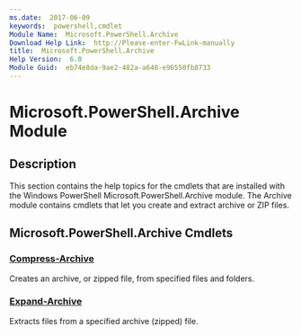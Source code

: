 ```yaml
---
ms.date:  2017-06-09
keywords:  powershell,cmdlet
Module Name:  Microsoft.PowerShell.Archive
Download Help Link:  http://Please-enter-FwLink-manually
title:  Microsoft.PowerShell.Archive
Help Version:  6.0
Module Guid:  eb74e8da-9ae2-482a-a648-e96550fb8733
---
```


# Microsoft.PowerShell.Archive Module
## Description
This section contains the help topics for the cmdlets that are installed with the Windows PowerShell Microsoft.PowerShell.Archive module. The Archive module contains cmdlets that let you create and extract archive or ZIP files.

## Microsoft.PowerShell.Archive Cmdlets
### [Compress-Archive](compress-archive.md)
Creates an archive, or zipped file, from specified files and folders.


### [Expand-Archive](expand-archive.md)
Extracts files from a specified archive (zipped) file.

